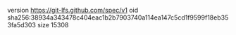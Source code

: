 version https://git-lfs.github.com/spec/v1
oid sha256:38934a343478c404eac1b2b7903740a114ea147c5cd1f9599f18eb353fa5d303
size 15308
